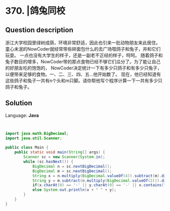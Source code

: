# 370. |鸽兔同校

## Question description


浙江大学校园里绿树成荫，环境非常舒适，因此也引来一批动物朋友来此居住。
 童心未泯的NowCoder就经常带些碎面包什么的去广场喂鸽子和兔子，并和它们玩耍。 一点也没有大学生的样子，还是一副老不正经的样子，呵呵。
 随着鸽子和兔子数目的增多，NowCoder带的那点食物已经不够它们瓜分了。为了能让自己的好朋友吃的饱饱的， NowCoder决定统计一下有多少只鸽子和有多少只兔子，以便带来足够的食物。一、二、三、四、五...他开始数了。
 现在，他已经知道有这些鸽子和兔子一共有n个头和m只脚。请你帮他写个程序计算一下一共有多少只鸽子和兔子。


## Solution

Language: **Java**

```Java


import java.math.BigDecimal;
import java.util.Scanner;
 
public class Main {
    public static void main(String[] args) {
        Scanner sc = new Scanner(System.in);
        while (sc.hasNext()) {
            BigDecimal n = sc.nextBigDecimal();
            BigDecimal m = sc.nextBigDecimal();
            String x = n.multiply(BigDecimal.valueOf(4)).subtract(m).divide(BigDecimal.valueOf(2)) + "";
            String y = m.subtract(n.multiply(BigDecimal.valueOf(2))).divide(BigDecimal.valueOf(2)) + "";
            if(x.charAt(0) == '-' || y.charAt(0) == '-' || x.contains(".") || y.contains(".")) System.out.println("Error");
            else System.out.println(x + " " + y);
        }
    }
}
```



